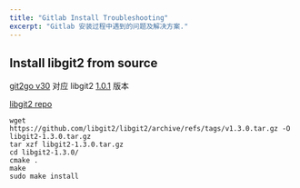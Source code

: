 ```yaml
---
title: "Gitlab Install Troubleshooting"
excerpt: "Gitlab 安装过程中遇到的问题及解决方案."
---
```


<!-- # Install Troubleshooting -->

## Install libgit2 from source

[git2go v30](https://github.com/libgit2/git2go#which-go-version-to-use) 对应 libgit2 [1.0.1](https://github.com/libgit2/libgit2/releases/tag/v1.0.1) 版本


[libgit2 repo](https://github.com/libgit2/libgit2)

```shell
wget https://github.com/libgit2/libgit2/archive/refs/tags/v1.3.0.tar.gz -O libgit2-1.3.0.tar.gz
tar xzf libgit2-1.3.0.tar.gz
cd libgit2-1.3.0/
cmake .
make
sudo make install
```
